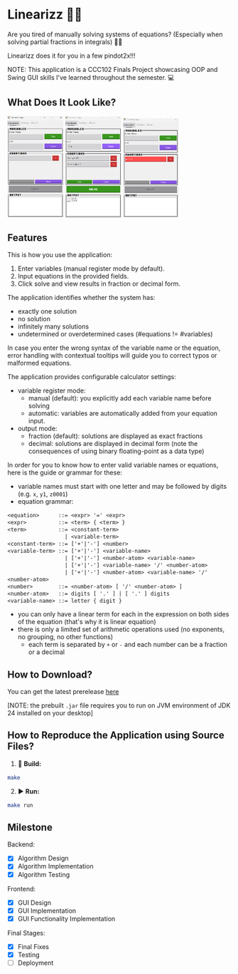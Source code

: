 # Linearizz 🧮✨

Are you tired of manually solving systems of equations? (Especially when solving partial fractions in integrals) 🤔🤔

Linearizz does it for you in a few pindot2x!!!

NOTE: This application is a CCC102 Finals Project showcasing OOP and Swing GUI skills I've learned throughout the semester. 💻

## What Does It Look Like?
<p float="left">
<img src="./docs/images/linearizz-ss-0.png" width=25% height=25%>
<img src="./docs/images/linearizz-ss-1.png" width=25% height=25%>
<img src="./docs/images/linearizz-ss-2.png" width=25% height=25%>
</p>

## Features
This is how you use the application:
1. Enter variables (manual register mode by default).
2. Input equations in the provided fields.
3. Click solve and view results in fraction or decimal form.

The application identifies whether the system has:
* exactly one solution
* no solution
* infinitely many solutions
* undetermined or overdetermined cases (#equations != #variables)

In case you enter the wrong syntax of the variable name or the equation, error handling with contextual tooltips will guide you to correct typos or malformed equations.

The application provides configurable calculator settings:
* variable register mode:
   * manual (default): you explicitly add each variable name before solving
   * automatic: variables are automatically added from your equation input.
* output mode:
   * fraction (default): solutions are displayed as exact fractions
   * decimal: solutions are displayed in decimal form (note the consequences of using binary floating-point as a data type)

In order for you to know how to enter valid variable names or equations, here is the guide or grammar for these:
* variable names must start with one letter and may be followed by digits (e.g. `x`, `y1`, `z0001`)
* equation grammar:
```
<equation>      ::= <expr> '=' <expr>
<expr>          ::= <term> { <term> }
<term>          ::= <constant-term>
                  | <variable-term>
<constant-term> ::= ['+'|'-'] <number>
<variable-term> ::= ['+'|'-'] <variable-name>
                  | ['+'|'-'] <number-atom> <variable-name>
                  | ['+'|'-'] <variable-name> '/' <number-atom>
                  | ['+'|'-'] <number-atom> <variable-name> '/' <number-atom>
<number>        ::= <number-atom> [ '/' <number-atom> ]
<number-atom>   ::= digits [ '.' ] | [ '.' ] digits
<variable-name> ::= letter { digit }
```
   * you can only have a linear term for each in the expression on both sides of the equation (that's why it is linear equation)
   * there is only a limited set of arithmetic operations used (no exponents, no grouping, no other functions)
     * each term is separated by `+` or `-` and each number can be a fraction or a decimal

## How to Download?
You can get the latest prerelease [here](https://github.com/cooky922/Linearizz/releases/tag/v0.2-beta)

[NOTE: the prebuilt `.jar` file requires you to run on JVM environment of JDK 24 installed on your desktop]

## How to Reproduce the Application using Source Files?

1. 🔨 **Build:**
```bash
make
```

2. ▶️ **Run:**
```bash
make run
```
   
## Milestone
Backend:
- [x] Algorithm Design
- [x] Algorithm Implementation
- [X] Algorithm Testing

Frontend:
- [X] GUI Design
- [X] GUI Implementation
- [X] GUI Functionality Implementation
      
Final Stages:
- [X] Final Fixes
- [X] Testing
- [ ] Deployment

